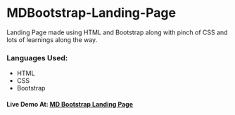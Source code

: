 # MDBootstrap-Landing-Page
Landing Page made using HTML and Bootstrap along with pinch of CSS and lots of learnings along the way.

### Languages Used:
- HTML
- CSS
- Bootstrap

#### Live Demo At: [MD Bootstrap Landing Page](https://amdhanwate.github.io/MDBootstrap-Landing-Page/)
